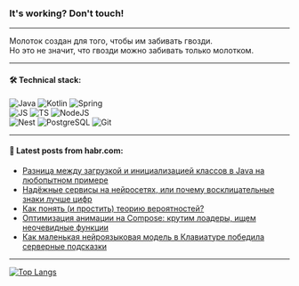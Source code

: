 ### It's working? Don't touch!

---
Молоток создан для того, чтобы им забивать гвозди. <br>
Но это не значит, что гвозди можно забивать только молотком.

---

#### 🛠️ Technical stack:

![Java](https://img.shields.io/badge/Java-informational?logo=Oracle&style=flat&logoColor=white&color=FF4500)
![Kotlin](https://img.shields.io/badge/Kotlin-informational?logo=Kotlin&style=flat&logoColor=white&color=774D97)
![Spring](https://img.shields.io/badge/SpringBoot-informational?logo=SpringBoot&style=flat&logoColor=white&color=6DB33F) <br>
![JS](https://img.shields.io/badge/JS-informational?logo=javaScript&style=flat&logoColor=black&color=F7Df1E)
![TS](https://img.shields.io/badge/TypeScript-informational?logo=typeScript&style=flat&logoColor=black&color=0667A8)
![NodeJS](https://img.shields.io/badge/NodeJS-informational?logo=node.js&style=flat&logoColor=white&color=70A760) <br>
![Nest](https://img.shields.io/badge/NestJS-informational?logo=NestJS&style=flat&logoColor=white&color=E0234E)
![PostgreSQL](https://img.shields.io/badge/PostgreSQL-informational?logo=PostgreSQL&style=flat&logoColor=white&color=DAA520)
![Git](https://img.shields.io/badge/Git-informational?logo=git&style=flat&logoColor=white&color=778899)

___

#### 💬 Latest posts from habr.com:

<!-- BLOG-POST-LIST:START -->
- [Разница между загрузкой и инициализацией классов в Java на любопытном примере](https://habr.com/ru/articles/740156/?utm_source=habrahabr&utm_medium=rss&utm_campaign=740156)
- [Надёжные сервисы на нейросетях, или почему восклицательные знаки лучше цифр](https://habr.com/ru/articles/752002/?utm_source=habrahabr&utm_medium=rss&utm_campaign=752002)
- [Как понять &lpar;и простить&rpar; теорию вероятностей?](https://habr.com/ru/articles/751862/?utm_source=habrahabr&utm_medium=rss&utm_campaign=751862)
- [Оптимизация анимации на Compose: крутим лоадеры, ищем неочевидные функции](https://habr.com/ru/companies/redmadrobot/articles/751976/?utm_source=habrahabr&utm_medium=rss&utm_campaign=751976)
- [Как маленькая нейроязыковая модель в Клавиатуре победила серверные подсказки](https://habr.com/ru/companies/yandex/articles/751598/?utm_source=habrahabr&utm_medium=rss&utm_campaign=751598)
<!-- BLOG-POST-LIST:END -->

---
[![Top Langs](https://github-readme-stats-git-master-advtsetting-gmailcom.vercel.app/api/top-langs/?username=zloylis&langs_count=10&hide_title=false&title_color=e6edf3&size_weight=0.5&count_weight=0.5&layout=compact&hide_border=true&theme=dracula)](https://github.com/zloylis)

<!-- ![GitHub stats](https://github-readme-stats-git-master-advtsetting-gmailcom.vercel.app/api?username=zloylis&show_icons=true&hide_border=true&theme=dracula&hide_title=true&include_all_commits=true&count_private=true&hide=contribs&hide_rank=true) -->

